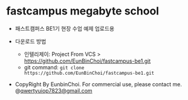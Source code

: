 # fastcampus megabyte school

- 패스트캠퍼스 BE1기 현장 수업 예제 업로드용
- 다운로드 방법
  - 인텔리제이: Project From VCS > https://github.com/EunBinChoi/fastcampus-be1.git
  - git command: ```git clone https://github.com/EunBinChoi/fastcampus-be1.git```
 
- CopyRight By EunbinChoi. For commercial use, please contact me. @qwertyuiop7823@gmail.com
